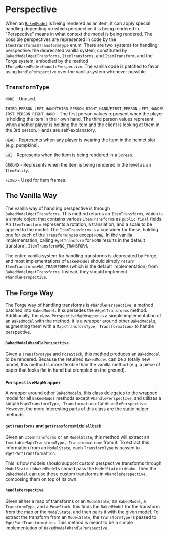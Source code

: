 Perspective
===========

When an [`BakedModel`][bakedmodel] is being rendered as an item, it can apply special handling depending on which perspective it is being rendered in. "Perspective" means in what context the model is being rendered. The possible perspectives are represented in code by the `ItemTransforms$TransformType` enum. There are two systems for handling perspective: the deprecated vanilla system, constituted by `BakedModel#getTransforms`, `ItemTransforms`, and `ItemTransform`, and the Forge system, embodied by the method `IForgeBakedModel#handlePerspective`. The vanilla code is patched to favor using `handlePerspective` over the vanilla system whenever possible.

`TransformType`
---------------

`NONE` - Unused.

`THIRD_PERSON_LEFT_HAND`/`THIRD_PERSON_RIGHT_HAND`/`FIRST_PERSON_LEFT_HAND`/`FIRST_PERSON_RIGHT_HAND` - The first person values represent when the player is holding the item in their own hand. The third person values represent when another player is holding the item and the client is looking at them in the 3rd person. Hands are self-explanatory.

`HEAD` - Represents when any player is wearing the item in the helmet slot (e.g. pumpkins).

`GUI` - Represents when the item is being rendered in a `Screen`.

`GROUND` - Represents when the item is being rendered in the level as an `ItemEntity`.

`FIXED` - Used for item frames.

The Vanilla Way
---------------

The vanilla way of handling perspective is through `BakedModel#getTransforms`. This method returns an `ItemTransforms`, which is a simple object that contains various `ItemTransform`s as `public final` fields. An `ItemTransform` represents a rotation, a translation, and a scale to be applied to the model. The `ItemTransforms` is a container for these, holding one for each of the `TransformType`s except `NONE`. In the vanilla implementation, calling `#getTransform` for `NONE` results in the default transform, `ItemTransform#NO_TRANSFORM`.

The entire vanilla system for handling transforms is deprecated by Forge, and most implementations of `BakedModel` should simply `return ItemTransforms#NO_TRANSFORMS` (which is the default implementation) from `BakedModel#getTransforms`. Instead, they should implement `#handlePerspective`.

The Forge Way
-------------

The Forge way of handling transforms is `#handlePerspective`, a method patched into `BakedModel`. It supersedes the `##getTransforms` method. Additionally, the class `PerspectiveMapWrapper` is a simple implementation of an `BakedModel` with the method; it is a wrapper around other `BakedModel`s, augmenting them with a `Map<TransformType, Transformation>` to handle perspective.

#### `BakedModel#handlePerspective`

Given a `TransformType` and `PoseStack`, this method produces an `BakedModel` to be rendered. Because the returned `BakedModel` can be a totally new model, this method is more flexible than the vanilla method (e.g. a piece of paper that looks flat in hand but crumpled on the ground).

### `PerspectiveMapWrapper`

A wrapper around other `BakedModel`s, this class delegates to the wrapped model for all `BakedModel` methods except `#handlePerspective`, and utilizes a simple `Map<TransformType, Transformation>` for `#handlePerspective`. However, the more interesting parts of this class are the static helper methods.

#### `getTransforms` and `getTransformsWithFallback`

Given an `ItemTransforms` or an `ModelState`, this method will extract an `ImmutableMap<TransformType, Transformation>` from it. To extract this information from an `ModelState`, each `TransformType` is passed to `#getPartTransformation`.

This is how models should support custom perspective transforms through `ModelState`. `UnbakedModel`s should pass the `ModelState` in `#bake`. Then the `BakedModel` can use these custom transforms in `#handlePerspective`, composing them on top of its own.

#### `handlePerspective`

Given either a map of transforms or an `ModelState`, an `BakedModel`, a `TransformType`, and a `PoseStack`, this finds the `BakedModel` for the transform from the map or the `ModelState`, and then pairs it with the given model. To extract the transform from an `ModelState`, the `TransformType` is passed to `#getPartTransformation`. This method is meant to be a simple implementation of `BakedModel#handlePerspective`.

[bakedmodel]: bakedmodel.md
